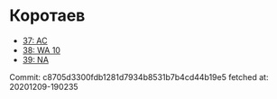 # Коротаев
- [37: AC](37.md)
- [38: WA 10](38.md)
- [39: NA](39.md)

Commit: c8705d3300fdb1281d7934b8531b7b4cd44b19e5
 fetched at: 20201209-190235
